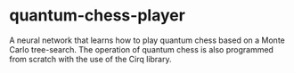 # quantum-chess-player
A neural network that learns how to play quantum chess based on a Monte Carlo tree-search. The operation of quantum chess is also programmed from scratch with the use of the Cirq library.

